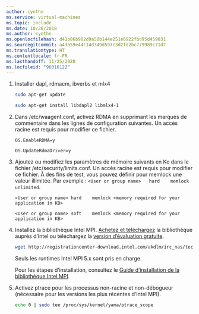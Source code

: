 ```yaml
---
author: cynthn
ms.service: virtual-machines
ms.topic: include
ms.date: 10/26/2018
ms.author: cynthn
ms.openlocfilehash: d41b86b902d9a58b144e251e6922fbd95d459031
ms.sourcegitcommit: a43a59e44c14d349d597c3d2fd2bc779989c71d7
ms.translationtype: HT
ms.contentlocale: fr-FR
ms.lasthandoff: 11/25/2020
ms.locfileid: "96016122"
---
```

1. Installer dapl, rdmacm, ibverbs et mlx4

   ```bash
   sudo apt-get update

   sudo apt-get install libdapl2 libmlx4-1

   ```

2. Dans /etc/waagent.conf, activez RDMA en supprimant les marques de commentaire dans les lignes de configuration suivantes. Un accès racine est requis pour modifier ce fichier.
  
   ```
   OS.EnableRDMA=y

   OS.UpdateRdmaDriver=y
   ```

3. Ajoutez ou modifiez les paramètres de mémoire suivants en Ko dans le fichier /etc/security/limits.conf. Un accès racine est requis pour modifier ce fichier. À des fins de test, vous pouvez définir pour memlock une valeur illimitée. Par exemple : `<User or group name>   hard    memlock   unlimited`.

   ```
   <User or group name> hard    memlock <memory required for your application in KB>

   <User or group name> soft    memlock <memory required for your application in KB>
   ```
  
4. Installez la bibliothèque Intel MPI. [Achetez et téléchargez](https://software.intel.com/intel-mpi-library/) la bibliothèque auprès d’Intel ou téléchargez la [version d’évaluation gratuite](https://registrationcenter.intel.com/en/forms/?productid=1740).

   ```bash
   wget http://registrationcenter-download.intel.com/akdlm/irc_nas/tec/9278/l_mpi_p_5.1.3.223.tgz
   ```
 
   Seuls les runtimes Intel MPI 5.x sont pris en charge.
 
   Pour les étapes d’installation, consultez le [Guide d’installation de la bibliothèque Intel MPI](https://registrationcenter-download.intel.com/akdlm/irc_nas/1718/INSTALL.html?lang=en&fileExt=.html).

5. Activez ptrace pour les processus non-racine et non-débogueur (nécessaire pour les versions les plus récentes d’Intel MPI).
 
   ```bash
   echo 0 | sudo tee /proc/sys/kernel/yama/ptrace_scope
   ```
